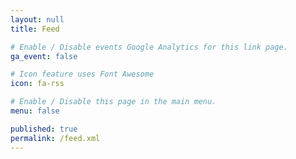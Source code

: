 ```yaml
---
layout: null
title: Feed

# Enable / Disable events Google Analytics for this link page.
ga_event: false

# Icon feature uses Font Awesome
icon: fa-rss

# Enable / Disable this page in the main menu.
menu: false

published: true
permalink: /feed.xml
---
```


